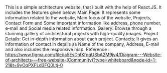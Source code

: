 This is a simple architecture website, that i built with the help of React.JS.
It includes the features given below:
Main Page: It represents some information related to the website, Main focus of the website, Projects, Contact Form and Some important information like address, phone number, e-mail and Social media related information.
Gallery: Browse through a stunning gallery of architectural projects with high-quality images.
Project Details: Get in-depth information about each project.
Contacts: It gives an information of contact in details as Name of the company, Address, E-mail and also includes the responsive map.
Reference : https://www.figma.com/file/ia5EsDnlXfnqUSbA2M9jv4/Diagram---Website-of-architects---free-website-(Community)?type=whiteboard&node-id=1-21&t=9yOqPXFLd3FQ0Ltj-0
